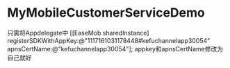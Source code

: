 # MyMobileCustomerServiceDemo
只需将Appdelegate中
[[EaseMob sharedInstance] registerSDKWithAppKey:@"1117161031178448#kefuchannelapp30054" apnsCertName:@"kefuchannelapp30054"];
appkey和apnsCertName修改为自己就好
